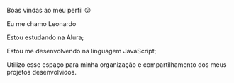 Boas vindas ao meu perfil 😲

Eu me chamo Leonardo

Estou estudando na Alura;

Estou me desenvolvendo na linguagem JavaScript;

Utilizo esse espaço para minha organização e compartilhamento dos meus projetos desenvolvidos.
